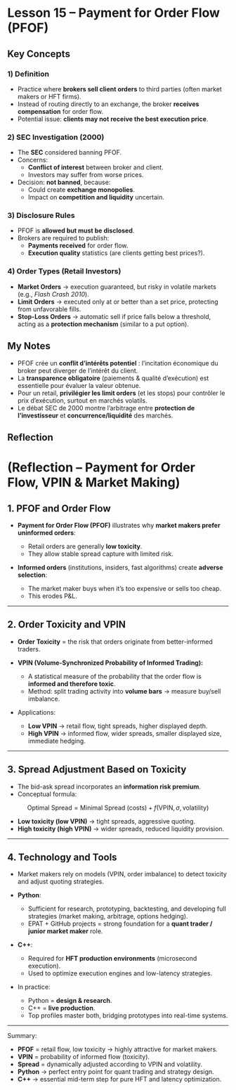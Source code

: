 # Lesson 15 – Payment for Order Flow (PFOF)

## Key Concepts
### 1) Definition
- Practice where **brokers sell client orders** to third parties (often market makers or HFT firms).
- Instead of routing directly to an exchange, the broker **receives compensation** for order flow.
- Potential issue: **clients may not receive the best execution price**.

### 2) SEC Investigation (2000)
- The **SEC** considered banning PFOF.
- Concerns:
  - **Conflict of interest** between broker and client.
  - Investors may suffer from worse prices.
- Decision: **not banned**, because:
  - Could create **exchange monopolies**.
  - Impact on **competition and liquidity** uncertain.

### 3) Disclosure Rules
- PFOF is **allowed but must be disclosed**.
- Brokers are required to publish:
  - **Payments received** for order flow.
  - **Execution quality** statistics (are clients getting best prices?).

### 4) Order Types (Retail Investors)
- **Market Orders** → execution guaranteed, but risky in volatile markets (e.g., *Flash Crash 2010*).
- **Limit Orders** → executed only at or better than a set price, protecting from unfavorable fills.
- **Stop-Loss Orders** → automatic sell if price falls below a threshold, acting as a **protection mechanism** (similar to a put option).

## My Notes
- PFOF crée un **conflit d’intérêts potentiel** : l’incitation économique du broker peut diverger de l’intérêt du client.
- La **transparence obligatoire** (paiements & qualité d’exécution) est essentielle pour évaluer la valeur obtenue.
- Pour un retail, **privilégier les limit orders** (et les stops) pour contrôler le prix d’exécution, surtout en marchés volatils.
- Le débat SEC de 2000 montre l’arbitrage entre **protection de l’investisseur** et **concurrence/liquidité** des marchés.

## Reflection
# (Reflection – Payment for Order Flow, VPIN & Market Making)

## 1. PFOF and Order Flow

* **Payment for Order Flow (PFOF)** illustrates why **market makers prefer uninformed orders**:

  * Retail orders are generally **low toxicity**.
  * They allow stable spread capture with limited risk.
* **Informed orders** (institutions, insiders, fast algorithms) create **adverse selection**:

  * The market maker buys when it’s too expensive or sells too cheap.
  * This erodes P\&L.

---

## 2. Order Toxicity and VPIN

* **Order Toxicity** = the risk that orders originate from better-informed traders.
* **VPIN (Volume-Synchronized Probability of Informed Trading):**

  * A statistical measure of the probability that the order flow is **informed and therefore toxic**.
  * Method: split trading activity into **volume bars** → measure buy/sell imbalance.
* Applications:

  * **Low VPIN** → retail flow, tight spreads, higher displayed depth.
  * **High VPIN** → informed flow, wider spreads, smaller displayed size, immediate hedging.

---

## 3. Spread Adjustment Based on Toxicity

* The bid-ask spread incorporates an **information risk premium**.
* Conceptual formula:

$$
\text{Optimal Spread} = \text{Minimal Spread (costs)} + f(\text{VPIN}, \sigma, \text{volatility})
$$

* **Low toxicity (low VPIN)** → tight spreads, aggressive quoting.
* **High toxicity (high VPIN)** → wider spreads, reduced liquidity provision.

---

## 4. Technology and Tools

* Market makers rely on models (VPIN, order imbalance) to detect toxicity and adjust quoting strategies.
* **Python**:

  * Sufficient for research, prototyping, backtesting, and developing full strategies (market making, arbitrage, options hedging).
  * EPAT + GitHub projects = strong foundation for a **quant trader / junior market maker** role.
* **C++**:

  * Required for **HFT production environments** (microsecond execution).
  * Used to optimize execution engines and low-latency strategies.
* In practice:

  * Python = **design & research**.
  * C++ = **live production**.
  * Top profiles master both, bridging prototypes into real-time systems.

---

Summary:

* **PFOF** = retail flow, low toxicity → highly attractive for market makers.
* **VPIN** = probability of informed flow (toxicity).
* **Spread** = dynamically adjusted according to VPIN and volatility.
* **Python** → perfect entry point for quant trading and strategy design.
* **C++** → essential mid-term step for pure HFT and latency optimization.

